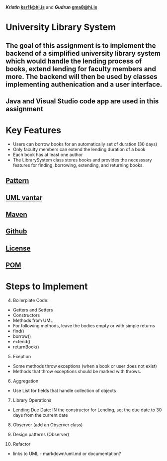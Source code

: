 **_Kristin_ ksr11@hi.is** and **_Gudrun_ gma8@hi.is**
# University Library System
## The goal of this assignment is to implement the backend of a simplified university library system which would handle the lending process of books, extend lending for faculty members and more. The backend will then be used by classes implementing authenication and a user interface.
## Java and Visual Studio code app are used in this assignment



# Key Features
- Users can borrow books for an automatically set of duration (30 days)
- Only faculty members can extend the lending duration of a book
- Each book has at least one author
- The LibrarySystem class stores books and provides the necesssary features for finding, borrowing, extending, and returning books.




## [Pattern](/hbv202gAssignment8/src/site/markdown/pattern.md)
## [UML vantar](/hbv202gAssignment8/src/site/markdown/documentation.md)
## [Maven](/hbv202gAssignment8/src/site/markdown/maven.md)

## [Github](/hbv202gAssignment8/src/site/markdown/github.md)



## [License](/hbv202gAssignment8/LICENCE)

## [POM](/hbv202gAssignment8/pom.xml)





# Steps to Implement



4. Boilerplate Code:
- Getters and Setters
- Constructors
- Methods from UML
- For following methods, leave the bodies empty or with simple returns
 - find()
 - borrow()
 - extend()
 - returnBook()

5. Exeption
- Some methods throw exceptions (when a book or user does not exist)
- Methods that throw exceptions should be marked with throws.
6. Aggregation
- Use List<Type> for fields that handle collection of objects
7. Library Operations
- Lending Due Date: IN the constructor for Lending, set the due date to 30 days from the current date
8. Observer (add an Observer class)


11. Design patterns (Observer)
12. Refactor





- links to UML - markdown/uml.md or documentation?









